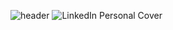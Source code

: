 ![header](https://capsule-render.vercel.app/api?type=waving&color=gradient&customColorList=0,2,2,5,30&height=100&text=Hello%20World&fontAlignY=30&section=header&fontSize=40)
![LinkedIn Personal Cover](https://github.com/ItsLezaY/ItsLezaY/assets/140553267/d2427638-0c41-4f86-a262-ab382a3b71ba)
